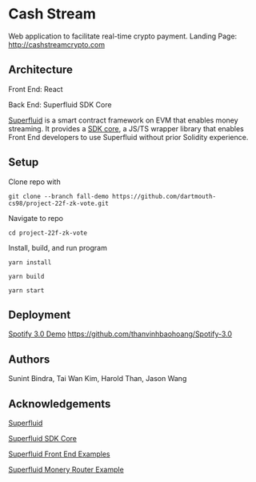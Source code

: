 # Cash Stream

Web application to facilitate real-time crypto payment. 
Landing Page: http://cashstreamcrypto.com

## Architecture

Front End: React

Back End: Superfluid SDK Core

[Superfluid](https://docs.superfluid.finance/superfluid/) is a smart contract framework on EVM that enables money streaming.
It provides a [SDK core](https://docs.superfluid.finance/superfluid/developers/sdk-core), a JS/TS wrapper library that enables Front End developers to use Superfluid without prior Solidity experience.

## Setup
Clone repo with
```
git clone --branch fall-demo https://github.com/dartmouth-cs98/project-22f-zk-vote.git
```
Navigate to repo
```
cd project-22f-zk-vote 
```
Install, build, and run program
```
yarn install
```
```
yarn build
```
```
yarn start
```

## Deployment
[Spotify 3.0 Demo](https://spotify-3-0.onrender.com/)
https://github.com/thanvinhbaohoang/Spotify-3.0

## Authors

Sunint Bindra, Tai Wan Kim, Harold Than, Jason Wang

## Acknowledgements

[Superfluid](https://docs.superfluid.finance/superfluid/)

[Superfluid SDK Core](https://docs.superfluid.finance/superfluid/developers/sdk-core)

[Superfluid Front End Examples](https://docs.superfluid.finance/superfluid/developers/constant-flow-agreement-cfa/money-streaming-1)

[Superfluid Monery Router Example](https://github.com/superfluid-finance/super-examples/tree/main/projects/money-streaming-intro)
